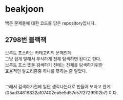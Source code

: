 # beakjoon

백준 문제들에 대한 코드를 담은 repository입니다.<br>

## 2798번 블랙잭

브루트 포스라는 카테고리의 문제인데<br>
그냥 쉽게 말해서 무식하게 전체 탐색하면 된다고 한다.<br>
브루트 포스 뜻을 검색하기 전에는 전체를 탐색하기위한<br>
효율적인 알고리즘중 하나를 뜻하는 줄 알았다.<br><br>

그래서 검색하기전에 일단 생각나는대로 만들어 보자고 한게 (05ad34816832a107402ea5e5d57c57f2729902b7) 이다.

